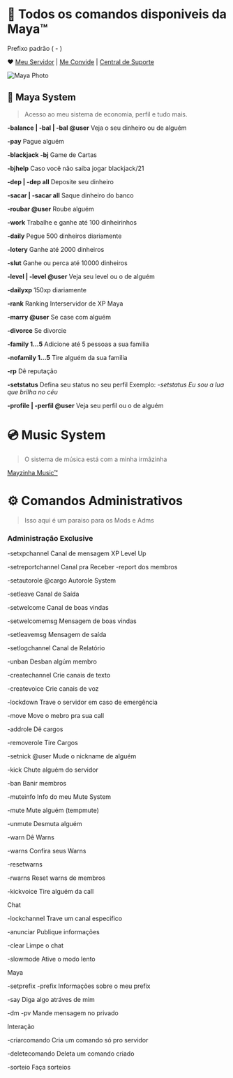 # 🌟 Todos os comandos disponiveis da Maya™
Prefixo padrão ( - )

❤️ [Meu Servidor](https://discord.gg/mx8eMx6) | [Me Convide](https://discord.com/api/oauth2/authorize?client_id=821471191578574888&permissions=8&scope=bot) | [Central de Suporte](https://forms.gle/vtJ5qBqFDd9rL5JU8)

![Maya Photo](https://github.com/rodycouto/MayaCommands/blob/main/Maya%20Picture.png)


## 🧩 Maya System
> Acesso ao meu sistema de economia, perfil e tudo mais.

**-balance | -bal | -bal @user** Veja o seu dinheiro ou de alguém

**-pay** Pague alguém

**-blackjack -bj** Game de Cartas

**-bjhelp** Caso você não saiba jogar blackjack/21

**-dep | -dep all** Deposite seu dinheiro

**-sacar | -sacar all** Saque dinheiro do banco

**-roubar @user** Roube alguém

**-work** Trabalhe e ganhe até 100 dinheirinhos

**-daily** Pegue 500 dinheiros diariamente

**-lotery** Ganhe até 2000 dinheiros

**-slut** Ganhe ou perca até 10000 dinheiros

**-level | -level @user** Veja seu level ou o de alguém

**-dailyxp** 150xp diariamente

**-rank** Ranking Interservidor de XP Maya

**-marry @user** Se case com alguém

**-divorce** Se divorcie

**-family 1...5** Adicione até 5 pessoas a sua familia

**-nofamily 1...5** Tire alguém da sua familia

**-rp** Dê reputação

**-setstatus** Defina seu status no seu perfil Exemplo:
*-setstatus Eu sou a lua que brilha no céu*

**-profile | -perfil @user** Veja seu perfil ou o de alguém

# 💿 Music System

> O sistema de música está com a minha irmãzinha

[Mayzinha Music™](https://discord.com/api/oauth2/authorize?client_id=822490782329733150&permissions=8&scope=bot)

# ⚙️ Comandos Administrativos

> Isso aqui é um paraiso para os Mods e Adms

### Administração Exclusive
-setxpchannel Canal de mensagem XP Level Up

-setreportchannel Canal pra Receber -report dos membros

-setautorole @cargo Autorole System

-setleave Canal de Saída

-setwelcome Canal de boas vindas

-setwelcomemsg Mensagem de boas vindas

-setleavemsg Mensagem de saída

-setlogchannel Canal de Relatório

-unban Desban algúm membro

-createchannel Crie canais de texto

-createvoice Crie canais de voz

-lockdown Trave o servidor em caso de emergência


-move Move o mebro pra sua call

-addrole Dê cargos

-removerole Tire Cargos

-setnick @user Mude o nickname de alguém

-kick Chute alguém do servidor

-ban Banir membros

-muteinfo Info do meu Mute System

-mute Mute alguém (tempmute)

-unmute Desmuta alguém

-warn Dê Warns

-warns Confira seus Warns

-resetwarns

-rwarns Reset warns de membros

-kickvoice Tire alguém da call

Chat

-lockchannel Trave um canal especifico

-anunciar Publique informações

-clear Limpe o chat

-slowmode Ative o modo lento

Maya

-setprefix -prefix Informações sobre o meu prefix

-say Diga algo atráves de mim

-dm -pv Mande mensagem no privado

Interação

-criarcomando Cria um comando só pro servidor

-deletecomando Deleta um comando criado

-sorteio Faça sorteios
